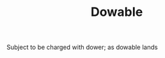 ---
title: Dowable
letter: D
permalink: "/definitions/bld-dowable.html"
body: Subject to be charged with dower; as dowable lands
published_at: '2018-07-07'
source: Black's Law Dictionary 2nd Ed (1910)
layout: post
---